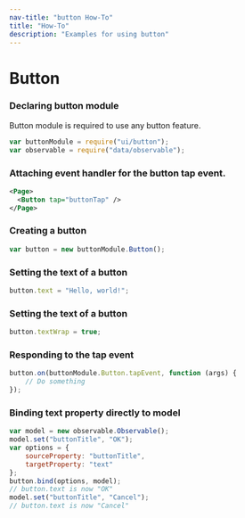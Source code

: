 ```yaml
---
nav-title: "button How-To"
title: "How-To"
description: "Examples for using button"
---
```

# Button
### Declaring button module
Button module is required to use any button feature.
``` JavaScript
var buttonModule = require("ui/button");
var observable = require("data/observable");
```
### Attaching event handler for the button tap event.
```XML
<Page>
  <Button tap="buttonTap" />
</Page>
```
### Creating a button
``` JavaScript
var button = new buttonModule.Button();
```
### Setting the text of a button
``` JavaScript
button.text = "Hello, world!";
```
### Setting the text of a button
``` JavaScript
button.textWrap = true;
```
### Responding to the tap event
``` JavaScript
button.on(buttonModule.Button.tapEvent, function (args) {
    // Do something
});
```
### Binding text property directly to model
``` JavaScript
var model = new observable.Observable();
model.set("buttonTitle", "OK");
var options = {
    sourceProperty: "buttonTitle",
    targetProperty: "text"
};
button.bind(options, model);
// button.text is now "OK"
model.set("buttonTitle", "Cancel");
// button.text is now "Cancel"
```
